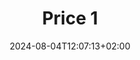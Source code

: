 ---
title: "Price 1"
date: 2024-08-04T12:07:13+02:00
tags: []
featured_image: ""
description: ""
params:
    subtitle: ""
---